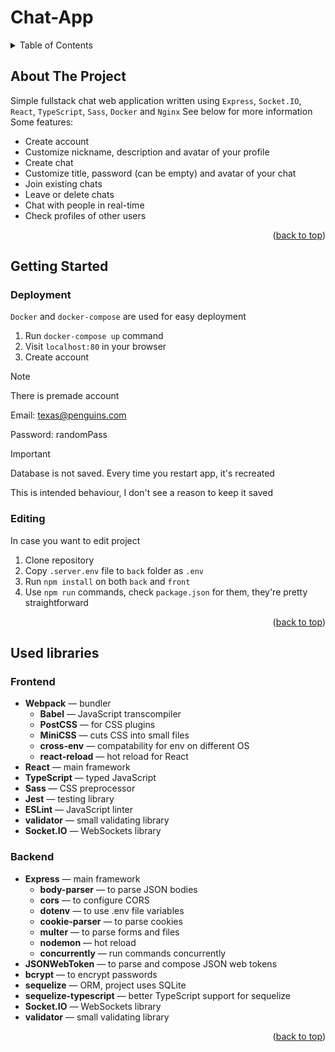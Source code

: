 
<a name="readme-top"></a>

# Chat-App

<details>
  <summary>Table of Contents</summary>
  <ol>
    <li>
      <a href="#about-the-project">About The Project</a>
    </li>
    <li>
      <a href="#getting-started">Getting Started</a>
      <ul>
        <li><a href="#deployment">Prerequisites</a></li>
        <li><a href="#editing">Installation</a></li>
      </ul>
    </li>
    <li>
      <a href="#used-libraries">Used libraries</a>
      <ul>
        <li><a href="#frontend">Frontend</a></li>
        <li><a href="#backend">Backend</a></li>
      </ul>
    </li>
  </ol>
</details>

## About The Project
Simple fullstack chat web application written using `Express`, `Socket.IO`, `React`, `TypeScript`, `Sass`, `Docker` and `Nginx`
See below for more information
Some features:
- Create account
- Customize nickname, description and avatar of your profile
- Create chat
- Customize title, password (can be empty) and avatar of your chat
- Join existing chats
- Leave or delete chats
- Chat with people in real-time
- Check profiles of other users

<p align="right">(<a href="#readme-top">back to top</a>)</p>


## Getting Started

### Deployment

`Docker` and `docker-compose` are used for easy deployment
1. Run `docker-compose up` command
2. Visit `localhost:80` in your browser
3. Create account

> [!NOTE]
> There is premade account
> 
> Email: texas@penguins.com
> 
> Password: randomPass

> [!IMPORTANT]
> Database is not saved. Every time you restart app, it's recreated
> 
> This is intended behaviour, I don't see a reason to keep it saved
> 

### Editing

In case you want to edit project

1. Clone repository
2. Copy `.server.env` file to `back` folder as `.env`
3. Run `npm install` on both `back` and `front`
4. Use `npm run` commands, check `package.json` for them, they're pretty straightforward

<p align="right">(<a href="#readme-top">back to top</a>)</p>


## Used libraries

### Frontend
- **Webpack** — bundler
  - **Babel** — JavaScript transcompiler
  - **PostCSS** — for CSS plugins
  - **MiniCSS** — cuts CSS into small files
  - **cross-env** — compatability for env on different OS
  - **react-reload** — hot reload for React
- **React** — main framework
- **TypeScript** — typed JavaScript
- **Sass** — CSS preprocessor
- **Jest** — testing library
- **ESLint** — JavaScript linter
- **validator** — small validating library
- **Socket.IO** — WebSockets library

### Backend
- **Express** — main framework
  - **body-parser** — to parse JSON bodies
  - **cors** — to configure CORS
  - **dotenv** — to use .env file variables
  - **cookie-parser** — to parse cookies
  - **multer** — to parse forms and files
  - **nodemon** — hot reload
  - **concurrently** — run commands concurrently
- **JSONWebToken** — to parse and compose JSON web tokens
- **bcrypt** — to encrypt passwords
- **sequelize** — ORM, project uses SQLite
- **sequelize-typescript** — better TypeScript support for sequelize
- **Socket.IO** — WebSockets library
- **validator** — small validating library

<p align="right">(<a href="#readme-top">back to top</a>)</p>


